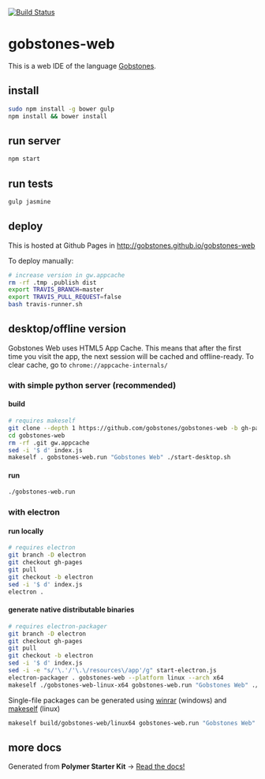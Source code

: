 [![Build Status](https://travis-ci.org/gobstones/gobstones-web.svg?branch=master)](https://travis-ci.org/gobstones/gobstones-web)

# gobstones-web

This is a web IDE of the language [Gobstones](http://gobstones.github.io).

## install
```bash
sudo npm install -g bower gulp
npm install && bower install
```

## run server
```bash
npm start
```

## run tests
```bash
gulp jasmine
```

## deploy
This is hosted at Github Pages in http://gobstones.github.io/gobstones-web

To deploy manually:
```bash
# increase version in gw.appcache
rm -rf .tmp .publish dist
export TRAVIS_BRANCH=master
export TRAVIS_PULL_REQUEST=false
bash travis-runner.sh
```
## desktop/offline version

Gobstones Web uses HTML5 App Cache. This means that after the first time you visit the app, the next session will be cached and offline-ready. To clear cache, go to `chrome://appcache-internals/`

### with simple python server (recommended)

#### build
```bash
# requires makeself
git clone --depth 1 https://github.com/gobstones/gobstones-web -b gh-pages
cd gobstones-web
rm -rf .git gw.appcache
sed -i '$ d' index.js
makeself . gobstones-web.run "Gobstones Web" ./start-desktop.sh
```

#### run
```bash
./gobstones-web.run
```

### with electron

#### run locally
```bash
# requires electron
git branch -D electron
git checkout gh-pages
git pull
git checkout -b electron
sed -i '$ d' index.js
electron .
```

#### generate native distributable binaries
```bash
# requires electron-packager
git branch -D electron
git checkout gh-pages
git pull
git checkout -b electron
sed -i '$ d' index.js
sed -i -e "s/'\.'/'\.\/resources\/app'/g" start-electron.js
electron-packager . gobstones-web --pĺatform linux --arch x64
makeself ./gobstones-web-linux-x64 gobstones-web.run "Gobstones Web" ./gobstones-web
```

Single-file packages can be generated using [winrar](https://www.winrar.es/) (windows) and [makeself](https://github.com/megastep/makeself) (linux)

```bash
makeself build/gobstones-web/linux64 gobstones-web.run "Gobstones Web" ./gobstones-web
```

## more docs

Generated from **Polymer Starter Kit** -> [Read the docs!](https://github.com/gobstones/gobstones-web/blob/b3364b3afb34496da61dd129f27dd2ed4a915abb/README.md)
